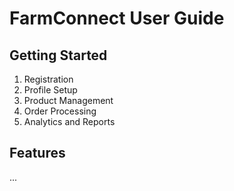 # FarmConnect User Guide

## Getting Started
1. Registration
2. Profile Setup
3. Product Management
4. Order Processing
5. Analytics and Reports

## Features
... 